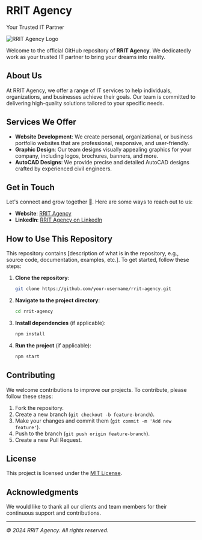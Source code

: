 # RRIT Agency
Your Trusted IT Partner

![RRIT Agency Logo](link-to-your-logo-image) <!-- Replace with actual link to your logo image -->

Welcome to the official GitHub repository of **RRIT Agency**. We dedicatedly work as your trusted IT partner to bring your dreams into reality.

## About Us
At RRIT Agency, we offer a range of IT services to help individuals, organizations, and businesses achieve their goals. Our team is committed to delivering high-quality solutions tailored to your specific needs.

## Services We Offer
- **Website Development**: We create personal, organizational, or business portfolio websites that are professional, responsive, and user-friendly.
- **Graphic Design**: Our team designs visually appealing graphics for your company, including logos, brochures, banners, and more.
- **AutoCAD Designs**: We provide precise and detailed AutoCAD designs crafted by experienced civil engineers.

## Get in Touch
Let's connect and grow together 🫶. Here are some ways to reach out to us:

- **Website**: [RRIT Agency](https://rritagency.netlify.app/)
- **LinkedIn**: [RRIT Agency on LinkedIn](https://www.linkedin.com/company/rrit-agency) <!-- Replace with actual LinkedIn page URL -->

## How to Use This Repository
This repository contains [description of what is in the repository, e.g., source code, documentation, examples, etc.]. To get started, follow these steps:

1. **Clone the repository**:
    ```bash
    git clone https://github.com/your-username/rrit-agency.git
    ```
2. **Navigate to the project directory**:
    ```bash
    cd rrit-agency
    ```
3. **Install dependencies** (if applicable):
    ```bash
    npm install
    ```
4. **Run the project** (if applicable):
    ```bash
    npm start
    ```

## Contributing
We welcome contributions to improve our projects. To contribute, please follow these steps:

1. Fork the repository.
2. Create a new branch (`git checkout -b feature-branch`).
3. Make your changes and commit them (`git commit -m 'Add new feature'`).
4. Push to the branch (`git push origin feature-branch`).
5. Create a new Pull Request.

## License
This project is licensed under the [MIT License](LICENSE). <!-- Replace with actual license if different -->

## Acknowledgments
We would like to thank all our clients and team members for their continuous support and contributions.

---

*© 2024 RRIT Agency. All rights reserved.*
